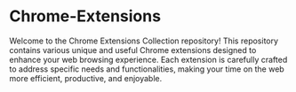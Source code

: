 # Chrome-Extensions
Welcome to the Chrome Extensions Collection repository! This repository contains various unique and useful Chrome extensions designed to enhance your web browsing experience. Each extension is carefully crafted to address specific needs and functionalities, making your time on the web more efficient, productive, and enjoyable.
